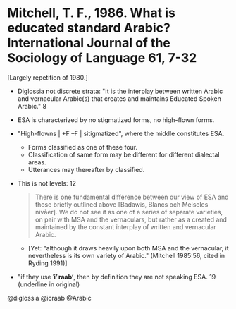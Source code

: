 # Mitchell, T. F., 1986. What is educated standard Arabic?  International Journal of  the Sociology of Language 61, 7-32

[Largely repetition of 1980.]

- Diglossia not discrete strata: "It is the interplay between written Arabic and vernacular Arabic(s) that creates and maintains Educated Spoken Arabic." 8

- ESA is characterized by no stigmatized forms, no high-flown forms. 

- "High-flowns | +F –F | sitigmatized", where the middle constitutes ESA. 
    - Forms classified as one of these four.
    - Classification of same form may be different for different dialectal areas.
    - Utterances may thereafter by classified.

- This is not levels: 12

    > There is one fundamental difference between our view of ESA and those briefly outlined above [Badawis, Blancs och Meiseles nivåer]. We do not see it as one of a series of separate varieties, on pair with MSA and the vernaculars, but rather as a created and maintained by the constant interplay of written and vernacular Arabic.
    
    - [Yet: "although it draws heavily upon both MSA and the vernacular, it nevertheless is its own variety of Arabic." (Mitchell 1985:56, cited in Ryding 1991)] 

- "if they use **ʾi’ʿraab‘**, then by definition they are not speaking ESA. 19 (underline in original)

@diglossia
@icraab
@Arabic
